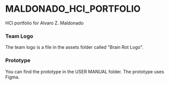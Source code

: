 # MALDONADO_HCI_PORTFOLIO
HCI portfolio for Alvaro Z. Maldonado

### Team Logo
The team logo is a file in the assets folder called "Brain Rot Logo".

### Prototype
You can find the prototype in the USER MANUAL folder. The prototype uses Figma.
